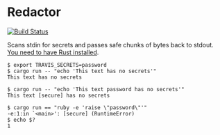 # Redactor

[![Build Status](https://travis-ci.org/travis-ci/redactor.svg?branch=master)](https://travis-ci.org/travis-ci/redactor)

Scans stdin for secrets and passes safe chunks of bytes back to stdout. [You need to have Rust installed](https://www.rustup.rs/).

```
$ export TRAVIS_SECRETS=password
$ cargo run -- "echo 'This text has no secrets'"
This text has no secrets

$ cargo run -- "echo 'This text password has no secrets'"
This text [secure] has no secrets

$ cargo run == "ruby -e 'raise \"password\"'"
-e:1:in `<main>': [secure] (RuntimeError)
$ echo $?
1
```
